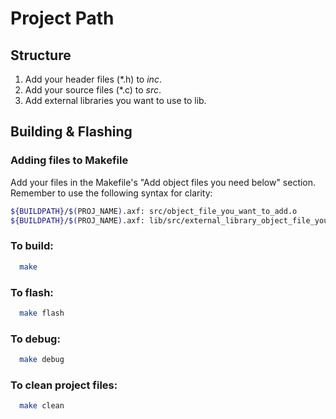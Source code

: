 # Project Path

## Structure
1. Add your header files (\*.h) to *inc*.
2. Add your source files (\*.c) to *src*.
3. Add external libraries you want to use to lib.


## Building & Flashing
### Adding files to Makefile
Add your files in the Makefile's "Add object files you need below" section. Remember to use the following syntax for clarity:
```bash
${BUILDPATH}/$(PROJ_NAME).axf: src/object_file_you_want_to_add.o
${BUILDPATH}/$(PROJ_NAME).axf: lib/src/external_library_object_file_you_want_to_add.o
```

### To build:
```bash
  make
```
### To flash:
```bash
  make flash
```
### To debug:
```bash
  make debug
```
### To clean project files:
```bash
  make clean
```
